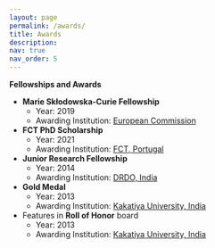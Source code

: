 ```yaml
---
layout: page
permalink: /awards/
title: Awards
description: 
nav: true
nav_order: 5
---
```


**Fellowships and Awards**

* **Marie Skłodowska-Curie Fellowship**
  * Year: 2019
  * Awarding Institution: [European Commission](https://marie-sklodowska-curie-actions.ec.europa.eu/)
* **FCT PhD Scholarship**
  * Year: 2021
  * Awarding Institution: [FCT, Portugal](https://www.fct.pt/en/)
* **Junior Research Fellowship**
  * Year: 2014
  * Awarding Institution: [DRDO, India](https://www.drdo.gov.in/drdo/labs-establishment/about-us/microwave-tube-research-development-centre-mtrdc)
* **Gold Medal**
  * Year: 2013
  * Awarding Institution: [Kakatiya University, India](https://kitsw.ac.in/)
* Features in **Roll of Honor** board
  * Year: 2013
  * Awarding Institution: [Kakatiya University, India](https://kitsw.ac.in/)